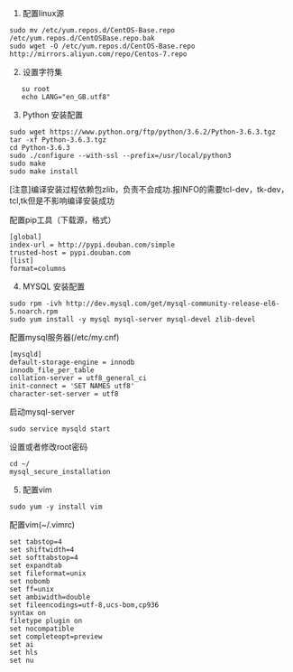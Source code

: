 1. 配置linux源

  ```shell
  sudo mv /etc/yum.repos.d/CentOS-Base.repo /etc/yum.repos.d/CentOSBase.repo.bak
  sudo wget -O /etc/yum.repos.d/CentOS-Base.repo http://mirrors.aliyun.com/repo/Centos-7.repo
  ```

2. 设置字符集

```shell
   su root
   echo LANG="en_GB.utf8"
```

3. Python 安装配置

```shell
sudo wget https://www.python.org/ftp/python/3.6.2/Python-3.6.3.tgz
tar -xf Python-3.6.3.tgz
cd Python-3.6.3
sudo ./configure --with-ssl --prefix=/usr/local/python3
sudo make
sudo make install
```

[注意]编译安装过程依赖包zlib，负责不会成功.报INFO的需要tcl-dev，tk-dev，tcl,tk但是不影响编译安装成功

配置pip工具（下载源，格式）

```shell
[global]
index-url = http://pypi.douban.com/simple
trusted-host = pypi.douban.com
[list]
format=columns
```

4. MYSQL 安装配置

```shell
sudo rpm -ivh http://dev.mysql.com/get/mysql-community-release-el6-5.noarch.rpm
sudo yum install -y mysql mysql-server mysql-devel zlib-devel 
```

配置mysql服务器(/etc/my.cnf)

```
[mysqld]
default-storage-engine = innodb
innodb_file_per_table
collation-server = utf8_general_ci
init-connect = 'SET NAMES utf8'
character-set-server = utf8 
```

启动mysql-server

```shell
sudo service mysqld start
```

设置或者修改root密码

```shell
cd ~/
mysql_secure_installation
```

5. 配置vim

```shell
sudo yum -y install vim
```

配置vim(~/.vimrc)

```shell
set tabstop=4
set shiftwidth=4
set softtabstop=4
set expandtab
set fileformat=unix
set nobomb
set ff=unix
set ambiwidth=double
set fileencodings=utf-8,ucs-bom,cp936
syntax on
filetype plugin on
set nocompatible
set completeopt=preview
set ai
set hls
set nu
```



